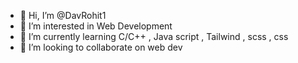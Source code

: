 - 👋 Hi, I’m @DavRohit1
- 👀 I’m interested in Web Development
- 🌱 I’m currently learning C/C++ , Java script , Tailwind , scss , css
- 💞️ I’m looking to collaborate on web dev

<!---
DevRohit1/DevRohit1 is a ✨ special ✨ repository because its `README.md` (this file) appears on your GitHub profile.
You can click the Preview link to take a look at your changes.
--->
